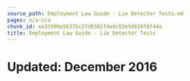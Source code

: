 ```yaml
---
source_path: Employment Law Guide - Lie Detector Tests.md
pages: n/a-n/a
chunk_id: ea32999e56335c27d9381f4edc03e5d819f8f44a
title: Employment Law Guide - Lie Detector Tests
---
```

# Updated: December 2016
